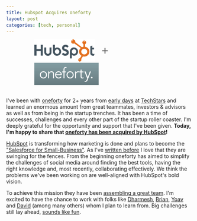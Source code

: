 ```yaml
--- 
title: Hubspot Acquires oneforty
layout: post
categories: [tech, personal]
---
```

<div style="margin-bottom: 30px; margin-top: 10px; margin-right: auto; margin-left: auto; width: 70%;">
<a href="http://www.hubspot.com"><img src="/images/hubspot_logo.png" style="border: 0px solid black;" /></a>
<span style="font-size: 2.3em; font-weight: normal; color: #666; vertical-align: 20px; margin: 0px 14px">+</span>
<a href="http://oneforty.com"><img src="/images/oneforty_green.png" style="border: 0px solid black;"/></a>
</div>

I've been with <a href="http://oneforty.com">oneforty</a> for 2+ years from <a href="http://www.flickr.com/photos/downtree/4184110610/in/set-72157623595674129/">early days</a> at <a href="http://www.techstars.org/">TechStars</a> and learned an enormous amount from great teammates, investors & advisors as well as from being in the startup trenches. It has been a time of successes, challenges and every other part of the startup roller coaster. I'm deeply grateful for the opportunity and support that I've been given. <strong>Today, I'm happy to share that <a href="http://www.hubspot.com/oneforty">oneforty has been acquired by HubSpot</a>!</strong>

<a href="http://www.hubspot.com">HubSpot</a> is transforming how marketing is done and plans to become the <a href="http://tech.fortune.cnn.com/2011/08/08/hubspot-wants-to-be-salesforce-com-for-small-business/">"Salesforce for Small-Business"</a>. As I've <a href="/2011/03/reverse-the-startup-curse/">written before</a> I love that they are swinging for the fences. From the beginning oneforty has aimed to simplify the challenges of social media around finding the best tools, having the right knowledge and, most recently, collaborating effectively. We think the problems we've been working on are well-aligned with HubSpot's bold vision.

To achieve this mission they have been <a href="http://www.hubspot.com/blog/bid/16943/HubSpot-Acquires-Marketing-Automation-Company-Performable">assembling a great team</a>. I'm excited to have the chance to work with folks like <a href="http://onstartups.com/">Dharmesh</a>, <a href="http://www.hubspot.com/company/management/brian-halligan/">Brian</a>, <a href="https://twitter.com/YoavShapira">Yoav</a> and <a href="http://davidcancel.com/">David</a> (among many others) whom I plan to learn from. Big challenges still lay ahead, <a href="http://bostonbattle.com">sounds like fun</a>.